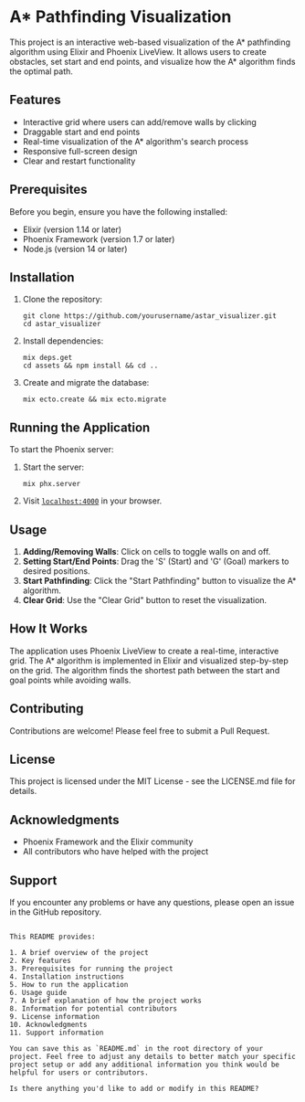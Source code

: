 # A\* Pathfinding Visualization

This project is an interactive web-based visualization of the A* pathfinding algorithm using Elixir and Phoenix LiveView. It allows users to create obstacles, set start and end points, and visualize how the A* algorithm finds the optimal path.

## Features

- Interactive grid where users can add/remove walls by clicking
- Draggable start and end points
- Real-time visualization of the A\* algorithm's search process
- Responsive full-screen design
- Clear and restart functionality

## Prerequisites

Before you begin, ensure you have the following installed:

- Elixir (version 1.14 or later)
- Phoenix Framework (version 1.7 or later)
- Node.js (version 14 or later)

## Installation

1. Clone the repository:

   ```
   git clone https://github.com/yourusername/astar_visualizer.git
   cd astar_visualizer
   ```

2. Install dependencies:

   ```
   mix deps.get
   cd assets && npm install && cd ..
   ```

3. Create and migrate the database:
   ```
   mix ecto.create && mix ecto.migrate
   ```

## Running the Application

To start the Phoenix server:

1. Start the server:

   ```
   mix phx.server
   ```

2. Visit [`localhost:4000`](http://localhost:4000) in your browser.

## Usage

1. **Adding/Removing Walls**: Click on cells to toggle walls on and off.
2. **Setting Start/End Points**: Drag the 'S' (Start) and 'G' (Goal) markers to desired positions.
3. **Start Pathfinding**: Click the "Start Pathfinding" button to visualize the A\* algorithm.
4. **Clear Grid**: Use the "Clear Grid" button to reset the visualization.

## How It Works

The application uses Phoenix LiveView to create a real-time, interactive grid. The A\* algorithm is implemented in Elixir and visualized step-by-step on the grid. The algorithm finds the shortest path between the start and goal points while avoiding walls.

## Contributing

Contributions are welcome! Please feel free to submit a Pull Request.

## License

This project is licensed under the MIT License - see the LICENSE.md file for details.

## Acknowledgments

- Phoenix Framework and the Elixir community
- All contributors who have helped with the project

## Support

If you encounter any problems or have any questions, please open an issue in the GitHub repository.

```

This README provides:

1. A brief overview of the project
2. Key features
3. Prerequisites for running the project
4. Installation instructions
5. How to run the application
6. Usage guide
7. A brief explanation of how the project works
8. Information for potential contributors
9. License information
10. Acknowledgments
11. Support information

You can save this as `README.md` in the root directory of your project. Feel free to adjust any details to better match your specific project setup or add any additional information you think would be helpful for users or contributors.

Is there anything you'd like to add or modify in this README?
```
